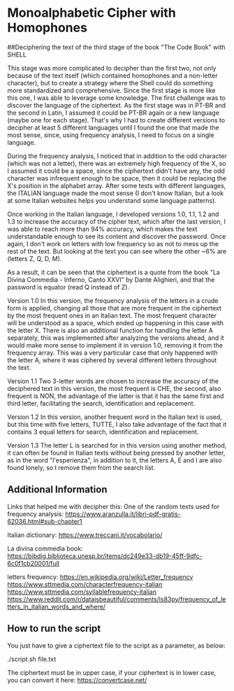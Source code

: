 # Monoalphabetic Cipher with Homophones

##Deciphering the text of the third stage of the book "The Code Book" with SHELL

This stage was more complicated to decipher than the first two, not only because of the text itself (which contained homophones and a non-letter character), but to create a strategy where the Shell could do something more standardized and comprehensive.
Since the first stage is more like this one, I was able to leverage some knowledge.
The first challenge was to discover the language of the ciphertext. As the first stage was in PT-BR and the second in Latin, I assumed it could be PT-BR again or a new language (maybe one for each stage). That's why I had to create different versions to decipher at least 5 different languages until I found the one that made the most sense, since, using frequency analysis, I need to focus on a single language. 

During the frequency analysis, I noticed that in addition to the odd character (which was not a letter), there was an extremely high frequency of the X, so I assumed it could be a space, since the ciphertext didn't have any, the odd character was infrequent enough to be space, then it could be replacing the X's position in the alphabet array. After some tests with different languages, the ITALIAN language made the most sense (I don't know Italian, but a look at some Italian websites helps you understand some language patterns).

Once working in the Italian language, I developed versions 1.0, 1.1, 1.2 and 1.3 to increase the accuracy of the cipher text, which after the last version, I was able to reach more than 94% accuracy, which makes the text understandable enough to see its content and discover the password.
Once again, I don't work on letters with low frequency so as not to mess up the rest of the text. But looking at the text you can see where the other ~6% are (letters Z, Q, D, M).

As a result, it can be seen that the ciphertext is a quote from the book "La Divina Commedia - Inferno, Canto XXVI" by Dante Alighieri, and that the password is equator (read Q instead of Z).

Version 1.0
In this version, the frequency analysis of the letters in a crude form is applied, changing all those that are more frequent in the ciphertext by the most frequent ones in an Italian text.
The most frequent character will be understood as a space, which ended up happening in this case with the letter X.
There is also an additional function for handling the letter A separately, this was implemented after analyzing the versions ahead, and it would make more sense to implement it in version 1.0, removing it from the frequency array. This was a very particular case that only happened with the letter A, where it was ciphered by several different letters throughout the text.

Version 1.1
Two 3-letter words are chosen to increase the accuracy of the deciphered text in this version, the most frequent is CHE, the second, also frequent is NON, the advantage of the latter is that it has the same first and third letter, facilitating the search, identification and replacement.

Version 1.2
In this version, another frequent word in the Italian text is used, but this time with five letters, TUTTE, I also take advantage of the fact that it contains 3 equal letters for search, identification and replacement.

Version 1.3
The letter L is searched for in this version using another method, it can often be found in Italian texts without being pressed by another letter, as in the word "l'esperienza", in addition to it, the letters A, E and I are also found lonely, so I remove them from the search list.


## Additional Information 

Links that helped me with decipher this: 
One of the random texts used for frequency analysis: https://www.aranzulla.it/libri-pdf-gratis-62036.html#sub-chapter1

Italian dictionary: https://www.treccani.it/vocabolario/

La divina commedia book: https://bibdig.biblioteca.unesp.br/items/dc249e33-db19-45ff-9dfc-6c0f1cb20001/full

letters frequency:
https://en.wikipedia.org/wiki/Letter_frequency
https://www.sttmedia.com/characterfrequency-italian
https://www.sttmedia.com/syllablefrequency-italian
https://www.reddit.com/r/dataisbeautiful/comments/ls83py/frequency_of_letters_in_italian_words_and_where/

## How to run the script

You just have to give a ciphertext file to the script as a parameter, as below:

./script.sh file.txt

The ciphertext must be in upper case, if your ciphertext is in lower case, you can convert it here:
https://convertcase.net/
